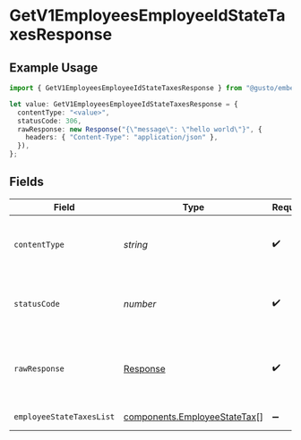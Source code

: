 # GetV1EmployeesEmployeeIdStateTaxesResponse

## Example Usage

```typescript
import { GetV1EmployeesEmployeeIdStateTaxesResponse } from "@gusto/embedded-api/models/operations";

let value: GetV1EmployeesEmployeeIdStateTaxesResponse = {
  contentType: "<value>",
  statusCode: 306,
  rawResponse: new Response("{\"message\": \"hello world\"}", {
    headers: { "Content-Type": "application/json" },
  }),
};
```

## Fields

| Field                                                                        | Type                                                                         | Required                                                                     | Description                                                                  |
| ---------------------------------------------------------------------------- | ---------------------------------------------------------------------------- | ---------------------------------------------------------------------------- | ---------------------------------------------------------------------------- |
| `contentType`                                                                | *string*                                                                     | :heavy_check_mark:                                                           | HTTP response content type for this operation                                |
| `statusCode`                                                                 | *number*                                                                     | :heavy_check_mark:                                                           | HTTP response status code for this operation                                 |
| `rawResponse`                                                                | [Response](https://developer.mozilla.org/en-US/docs/Web/API/Response)        | :heavy_check_mark:                                                           | Raw HTTP response; suitable for custom response parsing                      |
| `employeeStateTaxesList`                                                     | [components.EmployeeStateTax](../../models/components/employeestatetax.md)[] | :heavy_minus_sign:                                                           | Example response                                                             |